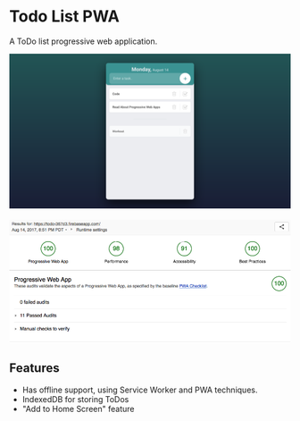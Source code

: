 # Todo List PWA
A ToDo list progressive web application. <br>

![alt text](imgs/todoPWA.png "ToDo PWA Screenshot")
<br><br>
![alt text](imgs/lighthouse.png "ToDo PWA Lighthouse report")


## Features
* Has offline support, using Service Worker and PWA techniques.
* IndexedDB for storing ToDos
* "Add to Home Screen" feature